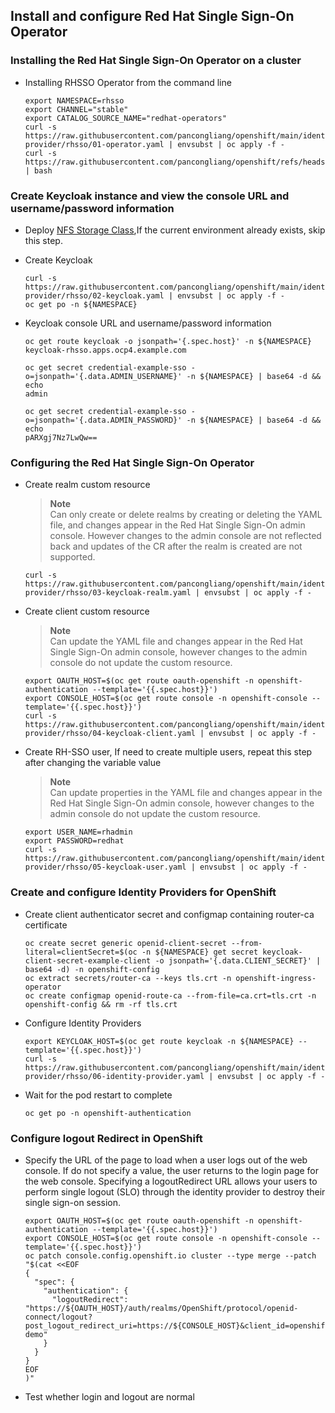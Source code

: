 ## Install and configure Red Hat Single Sign-On Operator


### Installing the Red Hat Single Sign-On Operator on a cluster

* Installing RHSSO Operator from the command line
  ```
  export NAMESPACE=rhsso
  export CHANNEL="stable"
  export CATALOG_SOURCE_NAME="redhat-operators"  
  curl -s https://raw.githubusercontent.com/pancongliang/openshift/main/identity-provider/rhsso/01-operator.yaml | envsubst | oc apply -f -
  curl -s https://raw.githubusercontent.com/pancongliang/openshift/refs/heads/main/operator/approve_ip.sh | bash
  ```

### Create Keycloak instance and view the console URL and username/password information

* Deploy [NFS Storage Class](https://github.com/pancongliang/openshift/blob/main/storage/nfs-storageclass/readme.md),If the current environment already exists, skip this step.
  
* Create Keycloak
  ```
  curl -s https://raw.githubusercontent.com/pancongliang/openshift/main/identity-provider/rhsso/02-keycloak.yaml | envsubst | oc apply -f -
  oc get po -n ${NAMESPACE}
  ```
  
* Keycloak console URL and username/password information
  ```
  oc get route keycloak -o jsonpath='{.spec.host}' -n ${NAMESPACE}
  keycloak-rhsso.apps.ocp4.example.com

  oc get secret credential-example-sso -o=jsonpath='{.data.ADMIN_USERNAME}' -n ${NAMESPACE} | base64 -d && echo
  admin
  
  oc get secret credential-example-sso -o=jsonpath='{.data.ADMIN_PASSWORD}' -n ${NAMESPACE} | base64 -d && echo
  pARXgj7Nz7LwQw==
  ```
  
### Configuring the Red Hat Single Sign-On Operator

* Create realm custom resource
  > **Note**  
  > Can only create or delete realms by creating or deleting the YAML file, and changes appear in the Red Hat Single Sign-On admin console.
  > However changes to the admin console are not reflected back and updates of the CR after the realm is created are not supported.

  ```  
  curl -s https://raw.githubusercontent.com/pancongliang/openshift/main/identity-provider/rhsso/03-keycloak-realm.yaml | envsubst | oc apply -f -
  ```

* Create client custom resource
  > **Note**  
  > Can update the YAML file and changes appear in the Red Hat Single Sign-On admin console,
  > however changes to the admin console do not update the custom resource.
  ```
  export OAUTH_HOST=$(oc get route oauth-openshift -n openshift-authentication --template='{{.spec.host}}')
  export CONSOLE_HOST=$(oc get route console -n openshift-console --template='{{.spec.host}}')
  curl -s https://raw.githubusercontent.com/pancongliang/openshift/main/identity-provider/rhsso/04-keycloak-client.yaml | envsubst | oc apply -f -
  ```
  
* Create RH-SSO user, If need to create multiple users, repeat this step after changing the variable value
  > **Note**  
  > Can update properties in the YAML file and changes appear in the Red Hat Single Sign-On admin console,
  > however changes to the admin console do not update the custom resource.
  ```
  export USER_NAME=rhadmin
  export PASSWORD=redhat
  curl -s https://raw.githubusercontent.com/pancongliang/openshift/main/identity-provider/rhsso/05-keycloak-user.yaml | envsubst | oc apply -f -
  ```

### Create and configure Identity Providers for OpenShift

* Create client authenticator secret and configmap containing router-ca certificate
  ```
  oc create secret generic openid-client-secret --from-literal=clientSecret=$(oc -n ${NAMESPACE} get secret keycloak-client-secret-example-client -o jsonpath='{.data.CLIENT_SECRET}' | base64 -d) -n openshift-config
  oc extract secrets/router-ca --keys tls.crt -n openshift-ingress-operator
  oc create configmap openid-route-ca --from-file=ca.crt=tls.crt -n openshift-config && rm -rf tls.crt
  ```

* Configure Identity Providers
  ```
  export KEYCLOAK_HOST=$(oc get route keycloak -n ${NAMESPACE} --template='{{.spec.host}}')
  curl -s https://raw.githubusercontent.com/pancongliang/openshift/main/identity-provider/rhsso/06-identity-provider.yaml | envsubst | oc apply -f -
  ```

* Wait for the pod restart to complete
  ```
  oc get po -n openshift-authentication
  ```

### Configure logout Redirect in OpenShift
* Specify the URL of the page to load when a user logs out of the web console.
  If do not specify a value, the user returns to the login page for the web console.
  Specifying a logoutRedirect URL allows your users to perform single logout (SLO) through the identity provider to destroy their single sign-on session.

  ```
  export OAUTH_HOST=$(oc get route oauth-openshift -n openshift-authentication --template='{{.spec.host}}')
  export CONSOLE_HOST=$(oc get route console -n openshift-console --template='{{.spec.host}}')
  oc patch console.config.openshift.io cluster --type merge --patch "$(cat <<EOF
  {
    "spec": {
      "authentication": {
        "logoutRedirect": "https://${OAUTH_HOST}/auth/realms/OpenShift/protocol/openid-connect/logout?post_logout_redirect_uri=https://${CONSOLE_HOST}&client_id=openshift-demo"
      }
    }
  }
  EOF
  )"
  ```

* Test whether login and logout are normal
  

